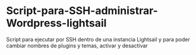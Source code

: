 # Script-para-SSH-administrar-Wordpress-lightsail
Script para ejecutar por SSH dentro de una instancia Lightsail y para poder cambiar nombres de plugins y temas, activar y desactivar
